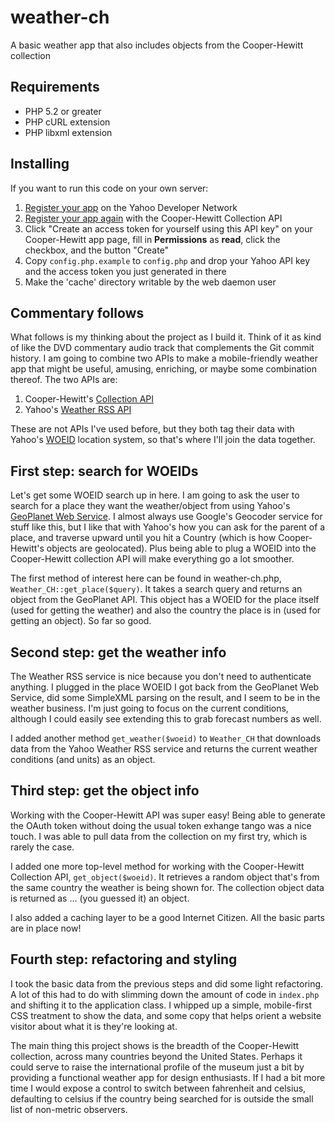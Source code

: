 # weather-ch

A basic weather app that also includes objects from the Cooper-Hewitt collection

## Requirements

* PHP 5.2 or greater
* PHP cURL extension
* PHP libxml extension

## Installing

If you want to run this code on your own server:

1. [Register your app](https://developer.apps.yahoo.com/wsregapp/) on the Yahoo Developer Network
2. [Register your app again](https://collection.cooperhewitt.org/api/keys/register/) with the Cooper-Hewitt Collection API
3. Click "Create an access token for yourself using this API key" on your Cooper-Hewitt app page, fill in **Permissions** as **read**, click the checkbox, and the button "Create"
4. Copy `config.php.example` to `config.php` and drop your Yahoo API key and the access token you just generated in there
5. Make the 'cache' directory writable by the web daemon user

## Commentary follows

What follows is my thinking about the project as I build it. Think of it as kind of like the DVD commentary audio track that complements the Git commit history. I am going to combine two APIs to make a mobile-friendly weather app that might be useful, amusing, enriching, or maybe some combination thereof. The two APIs are:

1. Cooper-Hewitt's [Collection API](https://collection.cooperhewitt.org/api/)
2. Yahoo's [Weather RSS API](http://developer.yahoo.com/weather/)

These are not APIs I've used before, but they both tag their data with Yahoo's [WOEID](http://developer.yahoo.com/geo/geoplanet/guide/concepts.html) location system, so that's where I'll join the data together.

## First step: search for WOEIDs

Let's get some WOEID search up in here. I am going to ask the user to search for a place they want the weather/object from using Yahoo's [GeoPlanet Web Service](http://developer.yahoo.com/geo/geoplanet/guide/api_docs.html). I almost always use Google's Geocoder service for stuff like this, but I like that with Yahoo's how you can ask for the parent of a place, and traverse upward until you hit a Country (which is how Cooper-Hewitt's objects are geolocated). Plus being able to plug a WOEID into the Cooper-Hewitt collection API will make everything go a lot smoother.

The first method of interest here can be found in weather-ch.php, `Weather_CH::get_place($query)`. It takes a search query and returns an object from the GeoPlanet API. This object has a WOEID for the place itself (used for getting the weather) and also the country the place is in (used for getting an object). So far so good.

## Second step: get the weather info

The Weather RSS service is nice because you don't need to authenticate anything. I plugged in the place WOEID I got back from the GeoPlanet Web Service, did some SimpleXML parsing on the result, and I seem to be in the weather business. I'm just going to focus on the current conditions, although I could easily see extending this to grab forecast numbers as well.

I added another method `get_weather($woeid)` to `Weather_CH` that downloads data from the Yahoo Weather RSS service and returns the current weather conditions (and units) as an object.

## Third step: get the object info

Working with the Cooper-Hewitt API was super easy! Being able to generate the OAuth token without doing the usual token exhange tango was a nice touch. I was able to pull data from the collection on my first try, which is rarely the case.

I added one more top-level method for working with the Cooper-Hewitt Collection API, `get_object($woeid)`. It retrieves a random object that's from the same country the weather is being shown for. The collection object data is returned as ... (you guessed it) an object.

I also added a caching layer to be a good Internet Citizen. All the basic parts are in place now!
 
## Fourth step: refactoring and styling

I took the basic data from the previous steps and did some light refactoring. A lot of this had to do with slimming down the amount of code in `index.php` and shifting it to the application class. I whipped up a simple, mobile-first CSS treatment to show the data, and some copy that helps orient a website visitor about what it is they're looking at.

The main thing this project shows is the breadth of the Cooper-Hewitt collection, across many countries beyond the United States. Perhaps it could serve to raise the international profile of the museum just a bit by providing a functional weather app for design enthusiasts. If I had a bit more time I would expose a control to switch between fahrenheit and celsius, defaulting to celsius if the country being searched for is outside the small list of non-metric observers.

